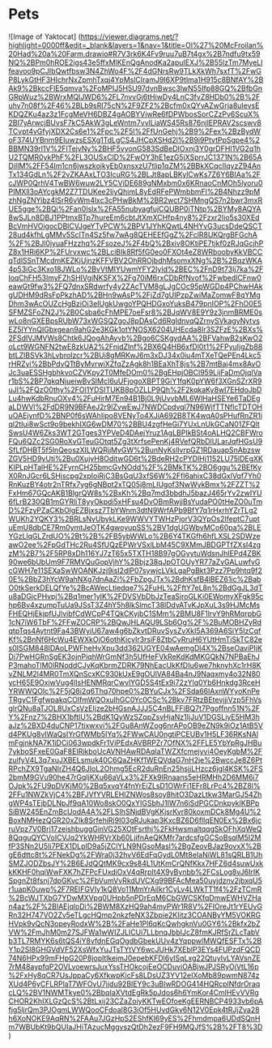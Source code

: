 # Pets
![Image of Yaktocat] (https://viewer.diagrams.net/?highlight=0000ff&edit=_blank&layers=1&nav=1&title=Ol%27%20McFroilan%20Had%20a%20Farm.drawio#R7V3rk6K4Fv9ruu7uB7t4gx%2B7ndfu9tx59NQ%2BPm0hROE2igs43e5ffxMlKEnQgAnodKa2apuIEXJ%2B55lzTm7MyeLlfeavoo9pCJIbQwtfbsw3N4ZhWo4F%2F4dGNrsRw9TLkXkWh7sxfT%2FwGP8LykGtHF3HIchrNxZpmhTxqj4YpMslCIramJ9l6XP9tlma1H915c8BNfAY%2BAk9%2BkccFlE5qmva%2FoMPIJ5H5U97dvnBwsc3lwN55Ifp88GQ%2BfbGnGRpWuz%2BWrxMQIJWD6%2FL7nvvGj6tHiwDy4LnC3fvZ8HDb0%2B%2Fuhv7n08f%2F46%2BLb9sRl75cN%2F9ZF2%2Bcfm0xQYvAZwGrja8uIevsEKDQZKu4az3z1FcgMeVH6DBZ4gAOBYViwRe6fDPWbosSorCZzPv6ScuX%2BI7yArwcjBUvsF7kC5AkW3gLeWntm7vvlLiaWS45Rs876njlEPRAV2scswv8TCvpt4vGfyjXDX2Cs6e1%2Fpc%2F5I%2FfUnGehj%2B9%2Fex%2BzBydWoF374UYBnm9EIuwzsESXg1TdLgCS4JHCpXSHd2l%2B9i9PtvtPpSgpe4%2BBMN39rl1V%2FlTejvNy%2BHF5vyonG583SdBeDIOxnj3Y0grDFHI1VG2q1hU2TQMR0ykPhF%2FL3OUSxClD%2FwOY3hE1ezG5jXSprrJC1371N%2B65ADiIlM%2FF54Im1cn6jwszkojkyEb0xnsxzU7tlip1qZM%2BBkXCqcIIqyzZ94AnTx134GdLn%2F2vZKAAxLTO3IcuRG%2BLJt8apLBKylCwKs7Z6Y6BIAa%2FcJWP0QrhV4TwBW6wuw2LY5CViDE689gNMxbm0x6KRnaoCnMOh5lyoru0PIMXll3oAYcgkM2Z7TDUKee2IiyQhimL8yEdRFePWmbbmFl%2B4Nhzz9pMzhNgZNYibz4lSrR6vWm4lxc3cPHwBkM%2BR2wct7SHMngQS7n2bwr3mxRUE5gge%2BQi%2Fan0Islx%2FA55nubyagfujCQUBP0iTNtp%2BYMy8AQYA8wSJLn8DBJ1PPtmxBTp7hureEm6cbtJtXmXCHfp4ny8%2Fzxr2Iio5s30XEdBcVmHVOigocDBlCVJgeYTyPCW%2BPV1JYhKQwtL4NHYvG3ucsDdeQSCT28ud4kfhLgMMv5ScITn4Sz5fw7wAg8QEHEEfGgZ%2FclR8UKQrgBFGchA%2F%2BJl0jyuaFHzzhq%2FsozeJ%2F4bQ%2Bxiv8OKtiPE7tjkf0zRJqGcjhPZ8x1HRi6KP%2FUrvxwc%2BLciBIk8Rf5fG0eo0FXOt4eZ8WRboobyKkVBCCqTdlSSnTMcdmKEZKjUjnzKFFVBV2OhRROjbdhMsomxXNg%2B%2BqzWKA4p53iGc3Kxo18JWLo%2BvVtMIYUwmYFY2Iyld%2BEC%2FnD9t73lj7ka%2FloqChFH53lmyFZhSHIVgiNKSFX%2Fg70iM6rxCDbRfNvof%2FwbedICFnw0eawGt9fw3%2FQ7dnxSRdwrfy4y2ZAcTVM8gLJgCOc95pWGDp4PChwHAkgUDHM9dRsFpPkzhAD%2BHn9wAsP%2FjZd7gUIPzpZwiMaZomwF8qYMgDhm3wAcOUZcHgBziOi3eIUgkUwgoYPQHDGxoYuksB479pnIOP%2FhO0E5SFMZSFoZN2J%2B0Csba6cFhMPE7oeFsr8%2BJqWV8E9Y9z3jnmBRME0swLo8nGXEBpsRUbW73xWGSQZgoJ8pDAsCd6RgIdnvqQZrnySVkagyNytvsEZ5lYYnQIGbxgean9ahG2e3KGk1otYNOSX6204UHEcda8Ir3SZFzE%2BXs%2FSdIVJMVWs8Chtk6JQogAhAyvb%2Bgo6CSKgydAA%2BFVahwB2sKwO2oLct9WGNFN2twE8zkUA2%2FnjdZlnf%2BX6Q4HB6xfDl0t1%2FPyuIjgZb88btLZlBSVk3hLvbroIzcr%2BUi8gMRKwJ6m3xDJ34x0iu4mTXeTQePEn4Lkc5rHRZyi%2BbPdvQTtByMvrwiXZfqZzAgk8h1BEaXhT8js%2B7mtBaj4mx8AvOJc3uaESSHgbhkvoCZVKpy2T0MfeDOm0%2BgEHpjOBCl959LijFaDmOjqIVar1bS%2BP7qkqNjueiwBvSlMcI6uUFjogoXBPT9GiY1fqK0pYW6f3XGnSZrXR9uJI%2FQzO0thy%2FOl1YDSITUKB8pOZLLP9Qh%2F2kqkaKy8wI7EHdoJbDLu4hwKdbRnuOXv4%2FuHirM7En94B1Bj0L9jUvvbML6WlHaHSEYe6TaDEgaLDWVl%2FdDR9N9BFAeJ2r9lZvwEwJ7NWDCpdvql7N96WjfTTNflcTDTOHuOAEjynfD%2BNP0f6sWAhIipo8VENyTo4XJiA692B8TK4wqA0sPHufRnZR1iql2tIui8wSct9o9bekhIXG6wDM70%2BBU4zgfHeGi7YUxLnUkGCaN01ZFQltSwsU4W6Zks3WT2GTges3YPVeD4DAejYruz1AgLBPIkBSt4oALHQ2CBFWroFQu6QZc2SG0RoXvGTeuGOtqt5Zg3tXrfsePenKj4RVefQRbDlULarJqfHGsU9SfLfDHBT5f5lnQeoszXILWQRjjMvGW%2BunNyKsllvrpGZ1RDauapSnAbzswZGV5HD9yUtj%2Bu0XujyH8OditwGD6t%2BdeRH2cPYDlHj1152LU75lDEgXKKIPLpHTalHE%2FyrnCH25bmcGvNOdd%2F%2BMkTK%2BO6ggu%2BEfKyX0RnJGcr6LSHjscpg2xpIoiRjC3BsGqU3xfS6W%2Ffl6ahixC38dGxlVqf7Yh0RnKuzBY4otr2nTRfx7yg6gNBpt2xTQ05j8mLIUgof3NwWykBmx%2FZZT%2FxHm67GQcAKB1BlgrQW8s%2BxKh%2Bq7md3bbdhJ5bazJ465rYv2zwIYU6fLrB230QB1mGYRliT8yyOkpdi5xHFsu4DvOBmRwjjBsYudaPO0tHeZO0uTmD%2FzyPZaCKbOlgEZBjxsz7TbYWnm3dtN9WrfAPb9BfY7q1rHxrhYZrTLg2WUKh2YQKY3%2BRLsNvUbykLKe9WWVYTWHzPjorV3QYpOs2IfeptC7uptuEmU8dbCE7Rm0ymtJeOTK4gwoyupSS%2BV1dgUGWbvMCo60pa%2BLEYGzLlqGLZrdUO%2Bt%2B%2FB5ybWWLo%2B6Y4TKGfh6hfLXSL2SDWzeawO2ee%2FpGdTHc2Ru4SfUQzEPWrVSxlLbM45C9XMmJBDGPTfZXsI4zgzM%2B7%2F5RP8xDh116YJ7zT65x5TXTH18B97gOGyytuWdsnJhIEPd4ZBK90we6bUbUm9F7RMVQuGopVjhY%2Bbjz38qJpOTOUyYR77aZvGALuwfvGcGWH7e11SEXaSwWOANKJzj9isI2dlP07sywjcLVkLgaPgBkt3Pzz7Pp9htq9f20E%2BbZ3hYcW9ahNXg7dnAaZi%2FbZpgJTx%2BdhKsfB4lBEZ61ic%2BabO0tkSerkDELQfYe%2BcAWecLtiedqe7%2FuHL%2FftY7eL8n%2BdGgJL3dTu8aDGjcPHvpj%2Bq1mer1yIK%2FDVSVbDbJzTeaSjroGLKi0EWomyXFgk95chp6Bv4xzumpTuUa9JSsT3Z4hY5h8lkSlmcT38lDdvATvKJpXuL3s9HJMcMsFHEQHjEkjpfUJlvibfCdWCpP4TQkCKyjbC1SMm%2BMU8F1lrvY9hRMqrpbG1cN7iW6TbF%2FFwZOCRP%2BQwJHLAQU9LSb6Og%2F%2BuMOBHZyRdqtpTqs4Aytnt9Fa43BWyiU67aw4g6bZkvtDRuvSysZvXkI5A369A6SiY5IzCqfKf%2BnNf6HcWu4EWXkOjO6othKicyIr3rsiF8ZtbCyRruH6YUtHmTiSkTC82es0ISGM848IDAoLPWFheHvXpu3dd362UGYE04wAemgDl4X%2BseOaviPIjKDi7PwHGRnSgEK3ojnPiqhWrGmNf3h5UfHeFVkReKdKdMKGQkN7NPBaEhJP3mahoTlM0lRNoddCJyKqKbrmZDRK79NhEacUkKfDIu6we7hknyhXc1rH8KvZNLM2l4MR0TmXQnScxKC930kUxE9gOUlVA84Ba4nJ9Naqxmy4o32N80ycH65E9OxjwVug4lIsHENMRqrCwvlYGD5S4tEx9i72zYlq0Yb6Hnkdg3RceHYRWWQOIc%2F5jQ8i2q6Thq70hpe0%2BYuCJx%2FSda66lAxnWYyoKnPeTRgyC1FgfwpakqCOlfmWQOxulhGC0Yc0CSc%2Bkv7FRtzBEtevjjiVzp5FhVsglrQNu8aTJOL8UxCsVzEIjze2bHGsnAJJJ5C4nBLFFiBQ7t7Pgoffnn51N%2FY%2Fnz7%2BHX1bftlU%2BdK1QyWzSZqpZsvHjaNz1IjJuV1DGSLiyE5HM3haJz%2BXD4duCNP17tixwxvi%2FGu8AnWZog6nrAPoOB9eZN9k9iOz1AtB5Vd4PKUg8vIWaQsIYrGfWMb5IYq%2FWwCAU0ngtiPCEUBv1H5LF36RKsNAlmFgjnkNA7K1iDCi063wpdkFr1ViPEdxAVBRPZr7OfNX%2FFLE5YbYpRgJHBu7ykboSFxeE0GaF8EIRikboUcAVNHAwRDAqIaTWZXfcmejyvi4OeyKgbM%2FzuifyV4L3q7xuJXBELsmuk40C6QaZHKf1WEQVdaG7nH2je%2BwccJe8Z6PtRPchZX9TgaNIrZH4Q6JIoL2Ohmg5EcR2duRnEn25hsjjLHzcz6jgl4KSK%2FS2bmM9GVu90he47rGqIjKXu66aVLx3%2FXk9lRnaans5eHRMHh2D6MM6i7OJpk%2FU9pDVKjM0%2Bq5xvqY4fnYrEiZLsD1OWrFi1EFr8LrPc4%2BZ8l%2FFu1NWZkVjC4%2BFJVfYVRLEHlZNWos8soy8hitO3DazLtkw3MarGJ54ZhgWP4sTEjbDLNpJf9qA10Wo8skO0QxYIGSbhJ1IW7n6iSdPGCDnkpykIKBPpSiBW245EnZmBcUodA4A%2FLSIhSNjdBVgKKjsrKvr80koxmDCk8Mg4U%2BoxNMHezQGR20xZIk8SrfehiRj9I03gRJukap3KxcBZ6D6fllqEN0Ex%2Bx6jcruVpz7V0Brj17zeishbuggGinVG25XOtFsrthj%2FkHwsmaltqqgSkOFhXqWeQ8QqguQYCVoICVJq2YkWHRVrXb60LjifnAeQKMfr7ardcsfgGCSoBsqlM5I2MfP3SNn2U5Ii7PEX1DLplD9a5jZClYLN9NGsoMasl%2BgZeovBJaz9ovxX%2BgE6dttc8t%2FNekDg%2FWra0j32hvV6EdFqGydL0Mt8eIaNiWL81sQRLB1UhSMZJODZbsJY%2B6EJdQQtMK9cx9s84L1UtKmCrQNfKkx7HFZ6d4suwUxkkKKHF0hqiWwFXK7hZFPcFUxdiOxV4qRrpIt4X9yBynbb%2FCsLog8vJ6IrIKSpgnZt8fsnj7dpGKvc%2FbVumVvRkdUVCXg99BFAcMea50uyjdznv2jbxqU5r1uapK0uwp%2F7REIFGVIy1kQ8Vo11MmYrAilkr1CyLv4LWkTT1f4%2FzTCmR%2BcWJTXbG7YDwMXVpq0UHpb5nPDrEqM6CbGWCSKfqDmwEWHVZHan4az%2F%2BIAEjqloDi%2BWM8XzHQ9ah4myPWr1R8V%2FIOreJt1rYEUvGRn32H747VO2Zv5eTLgcHQmp2nkzfeNX3Zbpie2KIitz3COANByYM5VOKRGHVpk9vQcN3opeyRodxW%2B%2FaHe1Pl6qKcQwhgknVu0GY6%2Bkfx2bZVW%2FmJhM0m27SJFWa1wWIZJLICUi7LLbnqJbbIJcZ8fmKJRfSrZLcTabVb3TL7RMYK6s6tQS4iY8vfdnEGqOgdbGbekUUv4zYqppwlMWQfESFTx%2BY1p2Sl8GHGVdVF52XsWfxYuJTsTYtVY6wcJUHk7XEblP3EYs4FUPzdFQCD74N6HPx99mFHpG20P8jopltlkejmJ0epebKFDl6yISqLxg22QtuyIvLYAVsnZE7rM48aypfqP2OVLvoewrsJuxYssTHOkcojEeOCDuviOABjwJPJSRyOjVtL16p%2FxHy8qCR7UsJppaCy6XfkwpKjcFs8LDsUZ3YV12eIXoMb89pwmN874zXUd4P6yCFLRPlaT7WFOvU7jjdu92BlEY9c3uBIwRDOG414HQRcplNfdrOraqcLQ%2BV1NWMTkye0%2BbqIaXVtdEgRk5pJdos6h6YmKor4CmlHEvVVRgCHOR2KhIXLGzQcS%2BtLxij23CZaZoiyKKTwEOfoeKgEERNBCP4933vb6pAfjg5ljrQm3PJOgmLWWQooCFdoaI8G3iOf5HUvdGkv6N12V0Epk4tRJjZva28h6XoNOKE9AqRN%2FAAu7JGzHpS2EShfKl69yES%2Fhmdmpa6UDdSQnHm7WBUbKt9bQUIaJHiTAzucMggvszQtDh2ezF9FH9MQJfS%2B%2FT8%3D)
